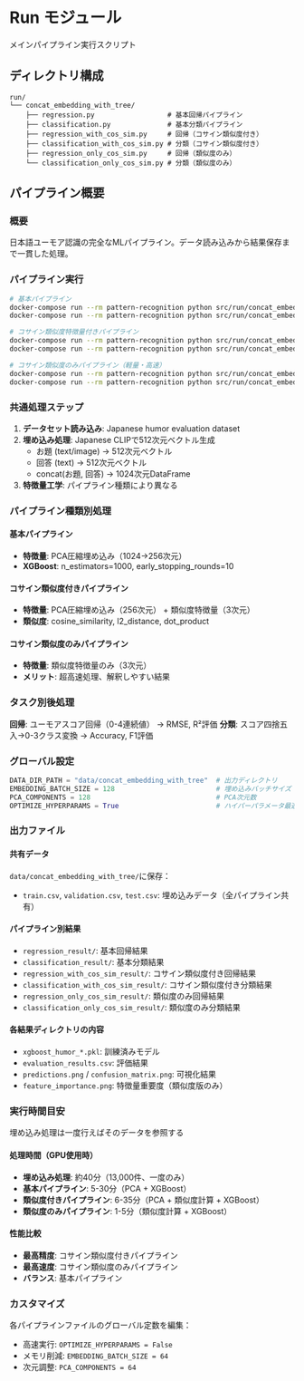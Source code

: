 # Run モジュール

メインパイプライン実行スクリプト

## ディレクトリ構成

```
run/
└── concat_embedding_with_tree/
    ├── regression.py                  # 基本回帰パイプライン
    ├── classification.py              # 基本分類パイプライン
    ├── regression_with_cos_sim.py     # 回帰（コサイン類似度付き）
    ├── classification_with_cos_sim.py # 分類（コサイン類似度付き）
    ├── regression_only_cos_sim.py     # 回帰（類似度のみ）
    └── classification_only_cos_sim.py # 分類（類似度のみ）
```

## パイプライン概要

### 概要
日本語ユーモア認識の完全なMLパイプライン。データ読み込みから結果保存まで一貫した処理。

### パイプライン実行

```bash
# 基本パイプライン
docker-compose run --rm pattern-recognition python src/run/concat_embedding_with_tree/regression.py
docker-compose run --rm pattern-recognition python src/run/concat_embedding_with_tree/classification.py

# コサイン類似度特徴量付きパイプライン
docker-compose run --rm pattern-recognition python src/run/concat_embedding_with_tree/regression_with_cos_sim.py
docker-compose run --rm pattern-recognition python src/run/concat_embedding_with_tree/classification_with_cos_sim.py

# コサイン類似度のみパイプライン（軽量・高速）
docker-compose run --rm pattern-recognition python src/run/concat_embedding_with_tree/regression_only_cos_sim.py
docker-compose run --rm pattern-recognition python src/run/concat_embedding_with_tree/classification_only_cos_sim.py
```

### 共通処理ステップ

1. **データセット読み込み**: Japanese humor evaluation dataset
2. **埋め込み処理**: Japanese CLIPで512次元ベクトル生成
    - お題 (text/image) -> 512次元ベクトル
    - 回答 (text) -> 512次元ベクトル
    - concat(お題, 回答) -> 1024次元DataFrame
3. **特徴量工学**: パイプライン種類により異なる

### パイプライン種類別処理

#### 基本パイプライン
- **特徴量**: PCA圧縮埋め込み（1024→256次元）
- **XGBoost**: n_estimators=1000, early_stopping_rounds=10

#### コサイン類似度付きパイプライン
- **特徴量**: PCA圧縮埋め込み（256次元） + 類似度特徴量（3次元）
- **類似度**: cosine_similarity, l2_distance, dot_product

#### コサイン類似度のみパイプライン
- **特徴量**: 類似度特徴量のみ（3次元）
- **メリット**: 超高速処理、解釈しやすい結果

### タスク別後処理
**回帰**: ユーモアスコア回帰（0-4連続値） → RMSE, R²評価
**分類**: スコア四捨五入→0-3クラス変換 → Accuracy, F1評価

### グローバル設定

```python
DATA_DIR_PATH = "data/concat_embedding_with_tree"  # 出力ディレクトリ
EMBEDDING_BATCH_SIZE = 128                         # 埋め込みバッチサイズ
PCA_COMPONENTS = 128                               # PCA次元数
OPTIMIZE_HYPERPARAMS = True                        # ハイパーパラメータ最適化
```

### 出力ファイル

#### 共有データ
`data/concat_embedding_with_tree/`に保存：
- `train.csv`, `validation.csv`, `test.csv`: 埋め込みデータ（全パイプライン共有）

#### パイプライン別結果
- `regression_result/`: 基本回帰結果
- `classification_result/`: 基本分類結果  
- `regression_with_cos_sim_result/`: コサイン類似度付き回帰結果
- `classification_with_cos_sim_result/`: コサイン類似度付き分類結果
- `regression_only_cos_sim_result/`: 類似度のみ回帰結果
- `classification_only_cos_sim_result/`: 類似度のみ分類結果

#### 各結果ディレクトリの内容
- `xgboost_humor_*.pkl`: 訓練済みモデル
- `evaluation_results.csv`: 評価結果
- `predictions.png` / `confusion_matrix.png`: 可視化結果
- `feature_importance.png`: 特徴量重要度（類似度版のみ）

### 実行時間目安
埋め込み処理は一度行えばそのデータを参照する

#### 処理時間（GPU使用時）
- **埋め込み処理**: 約40分（13,000件、一度のみ）
- **基本パイプライン**: 5-30分（PCA + XGBoost）
- **類似度付きパイプライン**: 6-35分（PCA + 類似度計算 + XGBoost）
- **類似度のみパイプライン**: 1-5分（類似度計算 + XGBoost）

#### 性能比較
- **最高精度**: コサイン類似度付きパイプライン
- **最高速度**: コサイン類似度のみパイプライン
- **バランス**: 基本パイプライン

### カスタマイズ

各パイプラインファイルのグローバル定数を編集：
- 高速実行: `OPTIMIZE_HYPERPARAMS = False`
- メモリ削減: `EMBEDDING_BATCH_SIZE = 64`
- 次元調整: `PCA_COMPONENTS = 64`
